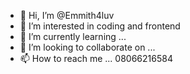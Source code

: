 - 👋 Hi, I’m @Emmith4luv
- 👀 I’m interested in coding and frontend
- 🌱 I’m currently learning ...
- 💞️ I’m looking to collaborate on ...
- 📫 How to reach me ...
08066216584
<!---
Emmith4luv/Emmith4luv is a ✨ special ✨ repository because its `README.md` (this file) appears on your GitHub profile.
You can click the Preview link to take a look at your changes.
--->

